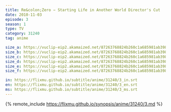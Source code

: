```yaml
---
title: Re&colon;Zero − Starting Life in Another World Director's Cut
date: 2010-11-03
episode: 3
season: 1
type: TV
category: 31240
tag: anime

size_a: https://vuclip-eip2.akamaized.net/87263768824b260c1a685981ab398072/vp63207_V20210415091742/hlsc_e2931_2.m3u8
size_b: https://vuclip-eip2.akamaized.net/87263768824b260c1a685981ab398072/vp63207_V20210415091742/hlsc_e2931_3.m3u8
size_c: https://vuclip-eip2.akamaized.net/87263768824b260c1a685981ab398072/vp63207_V20210415091742/hlsc_e2931_4.m3u8
size_d: https://vuclip-eip2.akamaized.net/87263768824b260c1a685981ab398072/vp63207_V20210415091742/hlsc_e2931_5.m3u8
size_e: https://vuclip-eip2.akamaized.net/87263768824b260c1a685981ab398072/vp63207_V20210415091742/hlsc_e2931_6.m3u8
size_f: https://vuclip-eip2.akamaized.net/87263768824b260c1a685981ab398072/vp63207_V20210415091742/hlsc_e2931_7.m3u8

in: https://flixmu.github.io/subtitle/anime/31240/3_in.srt
en: https://flixmu.github.io/subtitle/anime/31240/3_en.srt
ms: https://flixmu.github.io/subtitle/anime/31240/3_ms.srt
---
```

{% remote_include https://flixmu.github.io/synopsis/anime/31240/3.md %}
